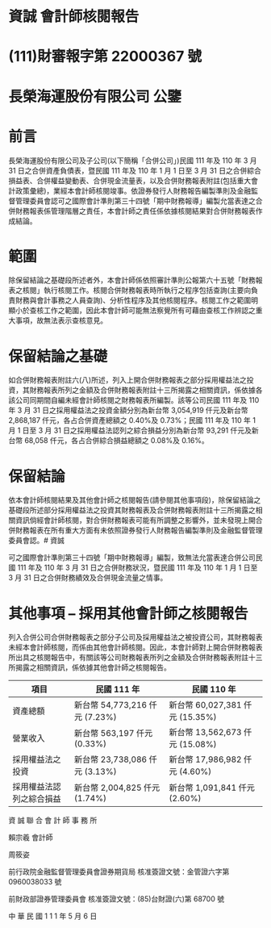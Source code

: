 # 資誠 會計師核閱報告

# (111)財審報字第 22000367 號

# 長榮海運股份有限公司 公鑒

# 前言

長榮海運股份有限公司及子公司(以下簡稱「合併公司」)民國 111 年及 110 年 3 月 31 日之合併資產負債表，暨民國 111 年及 110 年 1 月 1 日至 3 月 31 日之合併綜合損益表、合併權益變動表、合併現金流量表，以及合併財務報表附註(包括重大會計政策彙總)，業經本會計師核閱竣事。依證券發行人財務報告編製準則及金融監督管理委員會認可之國際會計準則第三十四號「期中財務報導」編製允當表達之合併財務報表係管理階層之責任，本會計師之責任係依據核閱結果對合併財務報表作成結論。

# 範圍

除保留結論之基礎段所述者外，本會計師係依照審計準則公報第六十五號「財務報表之核閱」執行核閱工作。核閱合併財務報表時所執行之程序包括查詢(主要向負責財務與會計事務之人員查詢)、分析性程序及其他核閱程序。核閱工作之範圍明顯小於查核工作之範圍，因此本會計師可能無法察覺所有可藉由查核工作辨認之重大事項，故無法表示查核意見。

# 保留結論之基礎

如合併財務報表附註六(八)所述，列入上開合併財務報表之部分採用權益法之投資，其財務報表所列之金額及合併財務報表附註十三所揭露之相關資訊，係依據各該公司同期間自編未經會計師核閱之財務報表所編製。該等公司民國 111 年及 110 年 3 月 31 日之採用權益法之投資金額分別為新台幣 3,054,919 仟元及新台幣 2,868,187 仟元，各占合併資產總額之 0.40%及 0.73%；民國 111 年及 110 年 1 月 1 日至 3 月 31 日之採用權益法認列之綜合損益分別為新台幣 93,291 仟元及新台幣 68,058 仟元，各占合併綜合損益總額之 0.08%及 0.16%。

# 保留結論

依本會計師核閱結果及其他會計師之核閱報告(請參閱其他事項段)，除保留結論之基礎段所述部分採用權益法之投資其財務報表及合併財務報表附註十三所揭露之相關資訊倘經會計師核閱，對合併財務報表可能有所調整之影響外，並未發現上開合併財務報表在所有重大方面有未依照證券發行人財務報告編製準則及金融監督管理委員會認。# 資誠

可之國際會計準則第三十四號「期中財務報導」編製，致無法允當表達合併公司民國 111 年及 110 年 3 月 31 日之合併財務狀況，暨民國 111 年及 110 年 1 月 1 日至 3 月 31 日之合併財務績效及合併現金流量之情事。

# 其他事項 – 採用其他會計師之核閱報告

列入合併公司合併財務報表之部分子公司及採用權益法之被投資公司，其財務報表未經本會計師核閱，而係由其他會計師核閱。因此，本會計師對上開合併財務報表所出具之核閱報告中，有關該等公司財務報表所列之金額及合併財務報表附註十三所揭露之相關資訊，係依據其他會計師之核閱報告。

|項目|民國 111 年|民國 110 年|
|---|---|---|
|資產總額|新台幣 54,773,216 仟元 (7.23%)|新台幣 60,027,381 仟元 (15.35%)|
|營業收入|新台幣 563,197 仟元 (0.33%)|新台幣 13,562,673 仟元 (15.08%)|
|採用權益法之投資|新台幣 23,738,086 仟元 (3.13%)|新台幣 17,986,982 仟元 (4.60%)|
|採用權益法認列之綜合損益|新台幣 2,004,825 仟元 (1.74%)|新台幣 1,091,841 仟元 (2.60%)|

資 誠 聯 合 會 計 師 事 務 所

賴宗羲 會計師

周筱姿

前行政院金融監督管理委員會證券期貨局 核准簽證文號：金管證六字第 0960038033 號

前財政部證券管理委員會 核准簽證文號：(85)台財證(六)第 68700 號

中 華 民 國 1 1 1 年 5 月 6 日